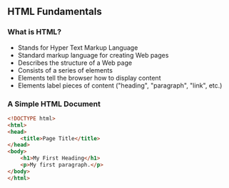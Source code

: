 ## HTML Fundamentals

### What is HTML?
- Stands for Hyper Text Markup Language
- Standard markup language for creating Web pages
- Describes the structure of a Web page
- Consists of a series of elements
- Elements tell the browser how to display content
- Elements label pieces of content ("heading", "paragraph", "link", etc.)

### A Simple HTML Document
```html
<!DOCTYPE html>
<html>
<head>
    <title>Page Title</title>
</head>
<body>
    <h1>My First Heading</h1>
    <p>My first paragraph.</p>
</body>
</html>
